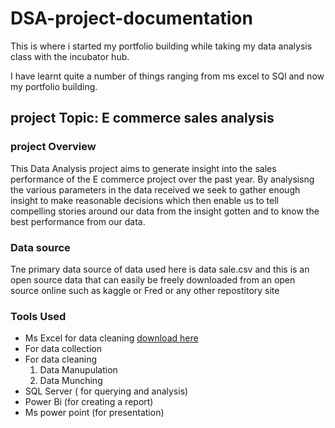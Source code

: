 # DSA-project-documentation

This is where i started my portfolio building while taking my data analysis class with the incubator hub.

I have learnt quite a number of things ranging from ms excel to SQl and now my portfolio building.

## project Topic: E commerce sales analysis

### project Overview
This Data Analysis project aims to generate insight into the sales performance 
of the E commerce project over the past year. By analysisng the various parameters in the data 
received we seek to gather enough insight to make reasonable decisions which then enable us to tell
compelling stories around our data from the insight gotten and to know the best performance from our data.

### Data source
Tne  primary data source of data used here is data sale.csv and this is an open source 
data that can easily be freely downloaded from an open source online such as kaggle
or Fred or any other repostitory site

### Tools Used
-  Ms Excel for data cleaning [download here](https://www.microsoft.com)
  - For data collection
  - For data cleaning
    1. Data Manupulation
    2. Data Munching
-  SQL Server ( for querying and analysis)
-  Power Bi (for creating a report)
-  Ms power point (for presentation)

